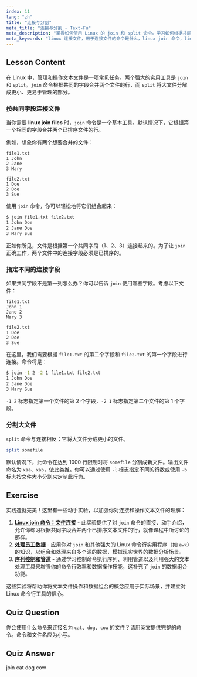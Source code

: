 ```yaml
---
index: 11
lang: "zh"
title: "连接与分割"
meta_title: "连接与分割 - Text-Fu"
meta_description: "掌握如何使用 Linux 的 join 和 split 命令。学习如何根据共同的字段高效地连接文件，以及将大文件分割成更小的部分。本指南涵盖了用于连接名为 cat、dog、cow 的文件以及其他实用示例的命令。"
meta_keywords: "linux 连接文件，用于连接文件的命令是什么，linux join 命令，linux split 命令，文件操作，命令行，文本处理"
---
```


## Lesson Content

在 Linux 中，管理和操作文本文件是一项常见任务。两个强大的实用工具是 `join` 和 `split`。`join` 命令根据共同的字段合并两个文件的行，而 `split` 将大文件分解成更小、更易于管理的部分。

### 按共同字段连接文件

当你需要 **linux join files** 时，`join` 命令是一个基本工具。默认情况下，它根据第一个相同的字段合并两个已排序文件的行。

例如，想象你有两个想要合并的文件：

```plaintext
file1.txt
1 John
2 Jane
3 Mary

file2.txt
1 Doe
2 Doe
3 Sue
```

使用 `join` 命令，你可以轻松地将它们组合起来：

```bash
$ join file1.txt file2.txt
1 John Doe
2 Jane Doe
3 Mary Sue
```

正如你所见，文件是根据第一个共同字段（1、2、3）连接起来的。为了让 `join` 正确工作，两个文件中的连接字段必须是已排序的。

### 指定不同的连接字段

如果共同字段不是第一列怎么办？你可以告诉 `join` 使用哪些字段。考虑以下文件：

```plaintext
file1.txt
John 1
Jane 2
Mary 3

file2.txt
1 Doe
2 Doe
3 Sue
```

在这里，我们需要根据 `file1.txt` 的第二个字段和 `file2.txt` 的第一个字段进行连接。命令将是：

```bash
$ join -1 2 -2 1 file1.txt file2.txt
1 John Doe
2 Jane Doe
3 Mary Sue
```

`-1 2` 标志指定第一个文件的第 2 个字段，`-2 1` 标志指定第二个文件的第 1 个字段。

### 分割大文件

`split` 命令与连接相反；它将大文件分成更小的文件。

```bash
split somefile
```

默认情况下，此命令在达到 1000 行限制时将 `somefile` 分割成新文件。输出文件命名为 `xaa`、`xab`，依此类推。你可以通过使用 `-l` 标志指定不同的行数或使用 `-b` 标志按文件大小分割来定制此行为。

## Exercise

实践造就完美！这里有一些动手实验，以加强你对连接和操作文本文件的理解：

1. **[Linux join 命令：文件连接](https://labex.io/zh/labs/linux-linux-join-command-file-joining-219193)** - 此实验提供了对 `join` 命令的直接、动手介绍，允许你练习根据共同字段合并两个已排序文本文件的行，就像课程中所讨论的那样。
2. **[处理员工数据](https://labex.io/zh/labs/linux-processing-employees-data-388132)** - 应用你对 `join` 和其他强大的 Linux 命令行实用程序（如 `awk`）的知识，以组合和处理来自多个源的数据，模拟现实世界的数据分析场景。
3. **[序列控制和管道](https://labex.io/zh/labs/linux-sequence-control-and-pipeline-17994)** - 通过学习控制命令执行序列、利用管道以及利用强大的文本处理工具来增强你的命令行效率和数据操作技能，这补充了 `join` 的数据组合功能。

这些实验将帮助你将文本文件操作和数据组合的概念应用于实际场景，并建立对 Linux 命令行工具的信心。

## Quiz Question

你会使用什么命令来连接名为 `cat`、`dog`、`cow` 的文件？请用英文提供完整的命令。命令和文件名应为小写。

## Quiz Answer

join cat dog cow
